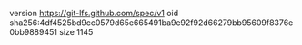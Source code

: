 version https://git-lfs.github.com/spec/v1
oid sha256:4df4525bd9cc0579d65e665491ba9e92f92d66279bb95609f8376e0bb9889451
size 1145
